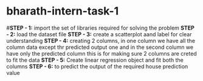 # bharath-intern-task-1
#**STEP - 1:** 
import the set of libraries required for solving the problem 
**STEP - 2:** 
load the dataset file 
**STEP - 3:** 
create a scatterplot aand label for clear understanding
**STEP - 4:**
creating 2 columns, in  one column we have all the column data except thr predicted output one and in the second column we have only the predicted column this is for making sure 2 columns are creted to fit the data 
**STEP - 5:** 
Create linear regression object and fit both the columns 
**STEP - 6:** 
to predict the output of the required house prediction value
